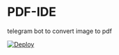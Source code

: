 # PDF-IDE
telegram bot to convert image to pdf

[![Deploy](https://www.herokucdn.com/deploy/button.svg)](https://heroku.com/deploy?template=https://github.com/riz4d/PDF-IDE)
